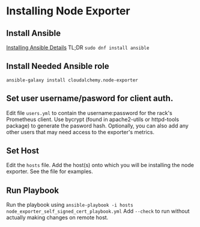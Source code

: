 # Installing Node Exporter

## Install Ansible
[Installing Ansible Details](https://docs.ansible.com/ansible/latest/installation_guide/intro_installation.html)
TL;DR `sudo dnf install ansible`

## Install Needed Ansible role
`ansible-galaxy install cloudalchemy.node-exporter`

## Set user username/pasword for client auth.

Edit file `users.yml` to contain the username:password for the rack's Prometheus client. 
Use bycrypt (found in apache2-utils or httpd-tools package) to generate the pasword hash. 
Optionally, you can also add any other users that may need access to the exporter's metrics. 

## Set Host
Edit the `hosts` file. Add the host(s) onto which  you will be installing the node exporter. See the file for examples.

## Run Playbook
Run the playbook using `ansible-playbook -i hosts node_exporter_self_signed_cert_playbook.yml`
Add `--check` to run without actually making changes on remote host.



